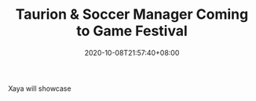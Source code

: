 ﻿---
title: "Taurion & Soccer Manager Coming to Game Festival"
date: 2020-10-08T21:57:40+08:00
lastmod: 2020-10-08T16:45:40+08:00
draft: false
authors: ["Elliott"]
description: "Xaya will showcase"
featuredImage: "taurion-soccer-manager-coming-to-game-festival.png"
tags: ["Virtual World","Play to Earn"]
categories: ["news"]
news: ["Virtual World"]
weight: 
lightgallery: true
pinned: false
recommend: false
recommend1: false
---

Xaya will showcase

<!--more-->

